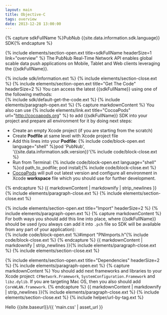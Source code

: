 ```yaml
---
layout: main
title: Objective-C
tags: overview
date: 2013-12-28 13:00:00
---
```

{% capture sdkFullName %}PubNub {{site.data.information.sdk.language}} SDK{% endcapture %}


{% include elements/section-open.ext title=sdkFullName headerSize=1 link="overview" %}
The PubNub Real-Time Network API enables global scable data push applications on Mobile, Tablet and Web clients leveraging the {{sdkFullName}}.  

{% include sdk/information.ext %}
{% include elements/section-close.ext %}
{% include elements/section-open.ext title="Get The Code" headerSize=2 %}
You can access the latest {{sdkFullName}} using one of the following methods:  
{% include sdk/default-get-the-code.ext %}
{% include elements/paragraph-open.ext %}
{% capture markdownContent %}
You also can use {% include elements/link.ext title="CocoaPods" url="http://cocoapods.org" %} to add {{sdkFullName}} SDK into your project and prepare all environment for it by doing next steps:  

* Create an empty Xcode project (if you are starting from the scratch)  
* Create **Podfile** at same level with Xcode project file  
* Add this lines into your **Podfile**: 
{% include code/block-open.ext language="shell" %}pod 'PubNub', '{{site.data.information.sdk.version}}'{% include code/block-close.ext %}
* Run from Terminal: {% include code/block-open.ext language="shell" %}cd path_to_podfile; pod install;{% include code/block-close.ext %}  
* [CocoaPods](http://cocoapods.org "CocoaPods") will pull out latest version and configure all environment in Xcode **workspace** file which you should use for further development.

{% endcapture %}
{{ markdownContent | markdownify | strip_newlines }}{% include elements/paragraph-close.ext %}
{% include elements/section-close.ext %}

{% include elements/section-open.ext title="Import" headerSize=2 %}
{% include elements/paragraph-open.ext %}
{% capture markdownContent %}
For both ways you should add this line into place, where {{sdkFullName}} should be used (you always can add it into `.pch` file so SDK will be available from any part of your application):  
{% include code/block-open.ext %}#import "PNImports.h"{% include code/block-close.ext %}
{% endcapture %}
{{ markdownContent | markdownify | strip_newlines }}{% include elements/paragraph-close.ext %}
{% include elements/section-close.ext %}

{% include elements/section-open.ext title="Dependencies" headerSize=2 %}
{% include elements/paragraph-open.ext %}
{% capture markdownContent %}
You should add next frameworks and libraries to your Xcode project: `CFNetwork.Framework`, `SystemConfiguration.Framework` and `libz.dylib`. If you are targeting Mac OS, then you also should add `CoreWLAN.framework`.
{% endcapture %}
{{ markdownContent | markdownify | strip_newlines }}{% include elements/paragraph-close.ext %}
{% include elements/section-close.ext %}
{% include helper/url-by-tag.ext %}

Hello
{{site.baseurl}}/{{ 'main.css' | asset_url }}